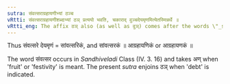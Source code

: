 ```yaml
---
sutra: संवत्सराग्रहायणीभ्यां ठञ्च
vRtti: संवत्सराग्रहायणीशब्दाभ्यां ठञ् प्रत्ययो भवति, चकाराद् वुञ्चदेयमृणमित्येतस्मिन्नर्थे ॥
vRtti_eng: The affix ठञ् also (as well as वुञ्) comes after the words \"_samvatsara_\" and \"_agrahayani_\" in the sense of \"debt due.'
---
```

Thus संवत्सरे देयमृणं = सांवत्सरिकं, and सांवत्सरकं ॥ आग्रहायणिकं or आग्रहायणकं ॥

The word संवत्सर occurs in _Sandhiveladi_ Class (IV. 3. 16) and takes अण् when 'fruit' or 'festivity' is meant. The present _sutra_ enjoins ठञ् when 'debt' is indicated.
